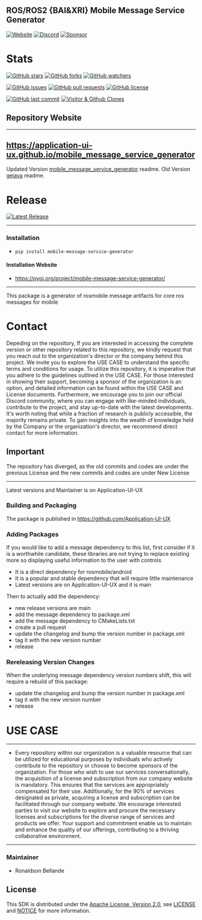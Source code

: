 ## ROS/ROS2 {BAI&XRI} Mobile Message Service Generator

[![Website](https://img.shields.io/badge/Visit%20our-Website-0099cc?style=for-the-badge)](https://https://application-ui-ux.github.io)
[![Discord](https://img.shields.io/badge/Join%20our-Discord-7289DA?logo=discord&style=for-the-badge)](https://discord.gg/Yc72nd4w)
[![Sponsor](https://img.shields.io/badge/Sponsor-Application%20UI%20UX%20Research-red?style=for-the-badge&logo=github)](https://github.com/sponsors/Application-UI-UX)

# Stats
[![GitHub stars](https://img.shields.io/github/stars/Application-UI-UX/mobile_message_service_generator.svg?style=social)](https://github.com/Application-UI-UX/mobile_message_service_generator/stargazers)
[![GitHub forks](https://img.shields.io/github/forks/Application-UI-UX/mobile_message_service_generator.svg?style=social)](https://github.com/Application-UI-UX/mobile_message_service_generator/network)
[![GitHub watchers](https://img.shields.io/github/watchers/Application-UI-UX/mobile_message_service_generator.svg?style=social)](https://github.com/Application-UI-UX/mobile_message_service_generator/watchers)

[![GitHub issues](https://img.shields.io/github/issues/Application-UI-UX/mobile_message_service_generator.svg)](https://github.com/Application-UI-UX/mobile_message_service_generator/issues)
[![GitHub pull requests](https://img.shields.io/github/issues-pr/Application-UI-UX/mobile_message_service_generator.svg)](https://github.com/Application-UI-UX/mobile_message_service_generator/pulls)
[![GitHub license](https://img.shields.io/github/license/Application-UI-UX/mobile_message_service_generator.svg)](https://github.com/Application-UI-UX/mobile_message_service_generator/blob/main/LICENSE)

[![GitHub last commit](https://img.shields.io/github/last-commit/Application-UI-UX/mobile_message_service_generator.svg)](https://github.com/Application-UI-UX/mobile_message_service_generator/commits)
[![Visitor & Github Clones](https://img.shields.io/badge/dynamic/json?color=2e8b57&label=Visitor%20%26%20GitHub%20Clones&query=$.count&url=https://api.github.com/repos/Application-UI-UX/mobile_message_service_generator/traffic)](https://github.com/Application-UI-UX/mobile_message_service_generator)



## Repository Website
--------------------------------------------------------------------------------------------
https://application-ui-ux.github.io/mobile_message_service_generator
--------------------------------------------------------------------------------------------
Updated Version [mobile_message_service_generator](https://github.com/Application-UI-UX/mobile_message_service_generator) readme.
Old Version [gejava](https://github.com/rosjava/genjava) readme.

# Release
[![Latest Release](https://img.shields.io/github/v/release/Application-UI-UX/mobile_message_service_generator?style=for-the-badge&color=yellow)](https://github.com/Application-UI-UX/mobile_message_service_generator/releases/)

--------------------------------------------------------------------------------------------
### Installation
- `pip install mobile-message-service-generator`

#### Installation Website
- https://pypi.org/project/mobile-message-service-generator/

--------------------------------------------------------------------------------------------
This package is a generator of rosmobile message artifacts for core ros messages for mobile


# Contact
Depeding on the repository, If you are interested in accessing the complete version or other repository related to this repository, we kindly request that you reach out to the organization's director or the company behind this project. We invite you to explore the USE CASE to understand the specific terms and conditions for usage. To utilize this repository, it is imperative that you adhere to the guidelines outlined in the USE CASE. For those interested in showing their support, becoming a sponsor of the organization is an option, and detailed information can be found within the USE CASE and License documents. Furthermore, we encourage you to join our official Discord community, where you can engage with like-minded individuals, contribute to the project, and stay up-to-date with the latest developments. It's worth noting that while a fraction of research is publicly accessible, the majority remains private. To gain insights into the wealth of knowledge held by the Company or the organization's director, we recommend direct contact for more information.

## Important
The repository has diverged, as the old commits and codes are under the previous License and
the new commits and codes are under New License

--------------------------------------------------------------------------------------------
Latest versions and Maintainer is on Application-UI-UX

### Building and Packaging
The package is published in https://github.com/Application-UI-UX

### Adding Packages

If you would like to add a message dependency to this list, first consider if it is a worthwhile candidate, these libraries 
are not trying  to replace existing more so displaying useful information to the user with controls

* It is a direct dependency for rosmobile/android
* It is a popular and stable dependency that will require little maintenance
* Latest versions are on Application-UI-UX and it is main

Then to actually add the dependency:

* new release versions are main
* add the message dependency to package.xml
* add the message dependency to CMakeLists.txt
* create a pull request
* update the changelog and bump the version number in package.xml
* tag it with the new version number
* release

### Rereleasing Version Changes

When the underlying message dependency version numbers shift, this will
require a rebuild of this package:

* update the changelog and bump the version number in package.xml
* tag it with the new version number
* release


# USE CASE
--------------------------------------------------------------------------------------------------------
* Every repository within our organization is a valuable resource that can be utilized for educational purposes by individuals who actively contribute to the repository or choose to become sponsors of the organization. For those who wish to use our services conversationally, the acquisition of a license and subscription from our company website is mandatory. This ensures that the services are appropriately compensated for their use. Additionally, for the 90% of services designated as private, acquiring a license and subscription can be facilitated through our company website. We encourage interested parties to visit our website to explore and procure the necessary licenses and subscriptions for the diverse range of services and products we offer. Your support and commitment enable us to maintain and enhance the quality of our offerings, contributing to a thriving collaborative environment.
--------------------------------------------------------------------------------------------------------


### Maintainer
* Ronaldson Bellande


## License
This SDK is distributed under the [Apache License, Version 2.0](https://www.apache.org/licenses/LICENSE-2.0), see [LICENSE](https://github.com/Application-UI-UX/mobile_message_service_generator/blob/main/LICENSE) and [NOTICE](https://github.com/Application-UI-UX/mobile_message_service_generator/blob/main/LICENSE) for more information.
